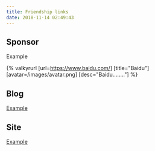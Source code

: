 ```yaml
---
title: Friendship links
date: 2018-11-14 02:49:43
---
```


## Sponsor

Example

{% valkyrurl
[url=https://www.baidu.com/]
[title="Baidu"]
[avatar=/images/avatar.png]
[desc="Baidu…….."]
%}



## Blog

[Example](Example)



## Site

[Example](Example)